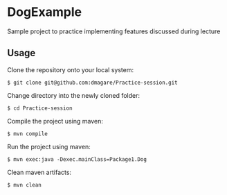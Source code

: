 # DogExample
Sample project to practice implementing features discussed during lecture

## Usage
Clone the repository onto your local system:
```
$ git clone git@github.com:dmagare/Practice-session.git
```
Change directory into the newly cloned folder:
```
$ cd Practice-session
```
Compile the project using maven:
```
$ mvn compile
```
Run the project using maven:
```
$ mvn exec:java -Dexec.mainClass=Package1.Dog
```
Clean maven artifacts:
```
$ mvn clean
```
